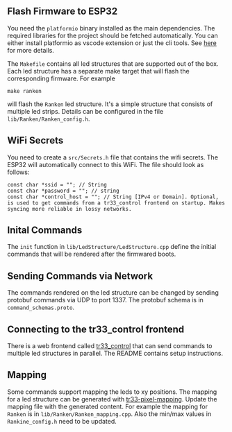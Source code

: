 ## Flash Firmware to ESP32

You need the `platformio` binary installed as the main dependencies. The required libraries for the project should be fetched automatically. You can either install platformio as vscode extension or just the cli tools. See [here](https://platformio.org/install/cli) for more details.

The `Makefile` contains all led structures that are supported out of the box. Each led structure has a separate make target that will flash the corresponding firmware. For example 

```
make ranken
```

will flash the `Ranken` led structure. It's a simple structure that consists of multiple led strips. Details can be configured in the file `lib/Ranken/Ranken_config.h`.

## WiFi Secrets

You need to create a `src/Secrets.h` file that contains the wifi secrets. The ESP32 will automatically connect to this WiFi. The file should look as follows:

```
const char *ssid = ""; // String
const char *password = ""; // string
const char *control_host = ""; // String [IPv4 or Domain]. Optional, is used to get commands from a tr33_control frontend on startup. Makes syncing more reliable in lossy networks.
```

## Inital Commands

The `init` function in `lib/LedStructure/LedStructure.cpp` define the initial commands that will be rendered after the firmwared boots. 

## Sending Commands via Network

The commands rendered on the led structure can be changed by sending protobuf commands via UDP to port 1337. The protobuf schema is in `command_schemas.proto`.

## Connecting to the tr33_control frontend

There is a web frontend called [tr33_control](https://github.com/xHain-hackspace/tr33_control) that can send commands to multiple led structures in parallel. The README contains setup instructions.

## Mapping

Some commands support mapping the leds to xy positions. The mapping for a led structure can be generated with [tr33-pixel-mapping](https://github.com/xHain-hackspace/tr33-pixel-mapping). Update the mapping file with the generated content. For example the mapping for `Ranken` is in `lib/Ranken/Ranken_mapping.cpp`. Also the min/max values in `Rankine_config.h` need to be updated.




